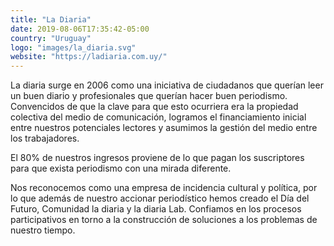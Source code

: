```yaml
---
title: "La Diaria"
date: 2019-08-06T17:35:42-05:00
country: "Uruguay"
logo: "images/la_diaria.svg"
website: "https://ladiaria.com.uy/"
---
```


La diaria surge en 2006 como una iniciativa de ciudadanos que querían leer un buen diario y profesionales que querían hacer buen periodismo. Convencidos de que la clave para que esto ocurriera era la propiedad colectiva del medio de comunicación, logramos el financiamiento inicial entre nuestros potenciales lectores y asumimos la gestión del medio entre los trabajadores.

El 80% de nuestros ingresos proviene de lo que pagan los suscriptores para que exista periodismo con una mirada diferente.

Nos reconocemos como una empresa de incidencia cultural y política, por lo que además de nuestro accionar periodístico hemos creado el Día del Futuro, Comunidad la diaria y la diaria Lab. Confiamos en los procesos participativos en torno a la construcción de soluciones a los problemas de nuestro tiempo.

